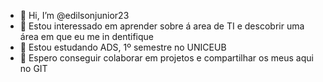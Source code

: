 - 👋 Hi, I’m @edilsonjunior23
- 👀 Estou interessado em aprender sobre á area de TI e descobrir uma área em que eu me in dentifique
- 🌱 Estou estudando ADS, 1º semestre no UNICEUB
- 💞️ Espero conseguir colaborar em projetos e compartilhar os meus aqui no GIT


<!---
edilsonjunior23/edilsonjunior23 is a ✨ special ✨ repository because its `README.md` (this file) appears on your GitHub profile.
You can click the Preview link to take a look at your changes.
--->
